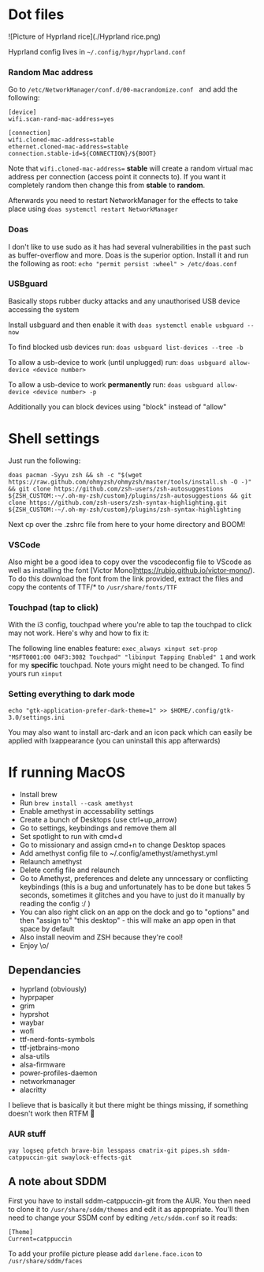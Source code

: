 # Dot files

![Picture of Hyprland rice](./Hyprland rice.png)

Hyprland config lives in `~/.config/hypr/hyprland.conf`

### Random Mac address

Go to `/etc/NetworkManager/conf.d/00-macrandomize.conf ` and add the following:

```
[device]
wifi.scan-rand-mac-address=yes

[connection]
wifi.cloned-mac-address=stable
ethernet.cloned-mac-address=stable
connection.stable-id=${CONNECTION}/${BOOT}
```
Note that `wifi.cloned-mac-address=` **stable** will create a random virtual mac address per connection (access point it connects to). If you want it completely random then change this from **stable** to **random**.

Afterwards you need to restart NetworkManager for the effects to take place using `doas systemctl restart NetworkManager`

### Doas

I don't like to use sudo as it has had several vulnerabilities in the past such as buffer-overflow and more. Doas is the superior option. Install it and run the following as root:  `echo "permit persist :wheel" > /etc/doas.conf`

### USBguard

Basically stops rubber ducky attacks and any unauthorised USB device accessing the system

Install usbguard and then enable it with  `doas systemctl enable usbguard --now`

To find blocked usb devices run: `doas usbguard list-devices --tree -b`

To allow a usb-device to work (until unplugged) run: `doas usbguard allow-device <device number>`

To allow a usb-device to work **permanently** run: `doas usbguard allow-device <device number> -p`

Additionally you can block devices using "block" instead of "allow"

# Shell settings
Just run the following:

```shell
doas pacman -Syyu zsh && sh -c "$(wget https://raw.github.com/ohmyzsh/ohmyzsh/master/tools/install.sh -O -)" && git clone https://github.com/zsh-users/zsh-autosuggestions ${ZSH_CUSTOM:-~/.oh-my-zsh/custom}/plugins/zsh-autosuggestions && git clone https://github.com/zsh-users/zsh-syntax-highlighting.git ${ZSH_CUSTOM:-~/.oh-my-zsh/custom}/plugins/zsh-syntax-highlighting
```

Next cp over the .zshrc file from here to your home directory and BOOM!

### VSCode

Also might be a good idea to copy over the vscodeconfig file to VScode as well as installing the font [Victor Mono]https://rubjo.github.io/victor-mono/). To do this download the font from the link provided, extract the files and copy the contents of TTF/* to `/usr/share/fonts/TTF`

### Touchpad (tap to click)

With the i3 config, touchpad where you're able to tap the touchpad to click may not work. Here's why and how to fix it:

The following line enables feature:  `exec_always xinput set-prop "MSFT0001:00 04F3:3082 Touchpad" "libinput Tapping Enabled" 1` and work for my **specific** touchpad. Note yours might need to be changed. To find yours run `xinput`

### Setting everything to dark mode

`echo "gtk-application-prefer-dark-theme=1" >> $HOME/.config/gtk-3.0/settings.ini`

You may also want to install arc-dark and an icon pack which can easily be applied with lxappearance (you can uninstall this app afterwards)

# If running MacOS

- Install brew
- Run `brew install --cask amethyst`
- Enable amethyst in accessability settings
- Create a bunch of Desktops (use ctrl+up_arrow)
- Go to settings, keybindings and remove them all
- Set spotlight to run with cmd+d
- Go to missionary and assign cmd+n to change Desktop spaces
- Add amethyst config file to ~/.config/amethyst/amethyst.yml
- Relaunch amethyst
- Delete config file and relaunch
- Go to Amethyst, preferences and delete any unncessary or conflicting keybindings (this is a bug and unfortunately has to be done but takes 5 seconds, sometimes it glitches and you have to just do it manually by reading the config :/ )
- You can also right click on an app on the dock and go to "options" and then "assign to" "this desktop" - this will make an app open in that space by default
- Also install neovim and ZSH because they're cool!
- Enjoy \o/

## Dependancies

+ hyprland (obviously)
+ hyprpaper
+ grim
+ hyprshot
+ waybar
+ wofi
+ ttf-nerd-fonts-symbols
+ ttf-jetbrains-mono
+ alsa-utils
+ alsa-firmware
+ power-profiles-daemon
+ networkmanager
+ alacritty

I believe that is basically it but there might be things missing, if something doesn't work then RTFM 🤷

### AUR stuff

`yay logseq pfetch brave-bin lesspass cmatrix-git pipes.sh sddm-catppuccin-git swaylock-effects-git`

## A note about SDDM

First you have to install sddm-catppuccin-git from the AUR. You then need to clone it to `/usr/share/sddm/themes` and edit it as appropriate. You'll then need to change your SSDM conf by editing `/etc/sddm.conf` so it reads:
```
[Theme]
Current=catppuccin
```
To add your profile picture please add `darlene.face.icon` to `/usr/share/sddm/faces`
